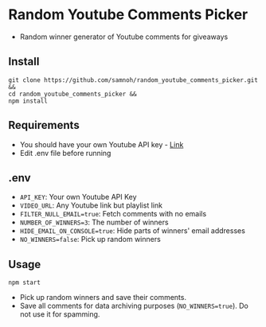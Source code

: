 # Random Youtube Comments Picker

- Random winner generator of Youtube comments for giveaways

## Install

```Shell
git clone https://github.com/samnoh/random_youtube_comments_picker.git &&
cd random_youtube_comments_picker &&
npm install
```

## Requirements

- You should have your own Youtube API key - [Link](https://developers.google.com/youtube/v3/getting-started)
- Edit .env file before running

## .env

- `API_KEY`: Your own Youtube API Key
- `VIDEO_URL`: Any Youtube link but playlist link
- `FILTER_NULL_EMAIL=true`: Fetch comments with no emails
- `NUMBER_OF_WINNERS=3`: The number of winners
- `HIDE_EMAIL_ON_CONSOLE=true`: Hide parts of winners' email addresses
- `NO_WINNERS=false`: Pick up random winners

## Usage

```Shell
npm start
```

- Pick up random winners and save their comments.
- Save all comments for data archiving purposes (`NO_WINNERS=true`). Do not use it for spamming.
